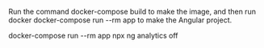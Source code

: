 Run the command docker-compose build to make the image, and then run docker docker-compose run --rm app to make the Angular project.

docker-compose run --rm app npx ng analytics off
